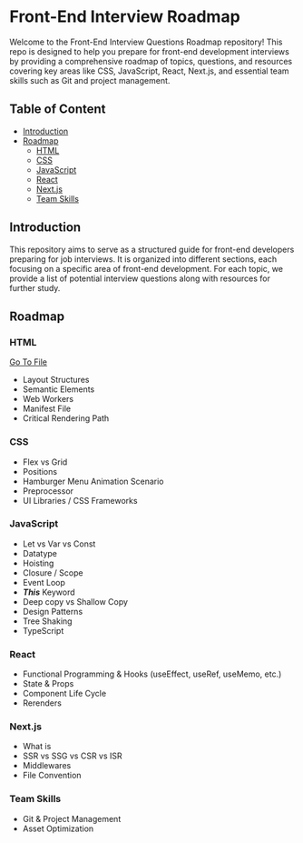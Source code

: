 # Front-End Interview Roadmap

Welcome to the Front-End Interview Questions Roadmap repository! This repo is designed to help you prepare for front-end development interviews by providing a comprehensive roadmap of topics, questions, and resources covering key areas like CSS, JavaScript, React, Next.js, and essential team skills such as Git and project management.

## Table of Content

- [Introduction](#introduction)
- [Roadmap](#roadmap)
  - [HTML](#html)
  - [CSS](#css)
  - [JavaScript](#javascript)
  - [React](#react)
  - [Next.js](#nextjs)
  - [Team Skills](#team-skills)

## Introduction

This repository aims to serve as a structured guide for front-end developers preparing for job interviews. It is organized into different sections, each focusing on a specific area of front-end development. For each topic, we provide a list of potential interview questions along with resources for further study.

## Roadmap

### HTML

[Go To File](./HTML.md)

- Layout Structures
- Semantic Elements
- Web Workers
- Manifest File
- Critical Rendering Path

### CSS

- Flex vs Grid
- Positions
- Hamburger Menu Animation Scenario
- Preprocessor
- UI Libraries / CSS Frameworks

### JavaScript

- Let vs Var vs Const
- Datatype
- Hoisting
- Closure / Scope
- Event Loop
- **_This_** Keyword
- Deep copy vs Shallow Copy
- Design Patterns
- Tree Shaking
- TypeScript

### React

- Functional Programming & Hooks (useEffect, useRef, useMemo, etc.)
- State & Props
- Component Life Cycle
- Rerenders

### Next.js

- What is
- SSR vs SSG vs CSR vs ISR
- Middlewares
- File Convention

### Team Skills

- Git & Project Management
- Asset Optimization
